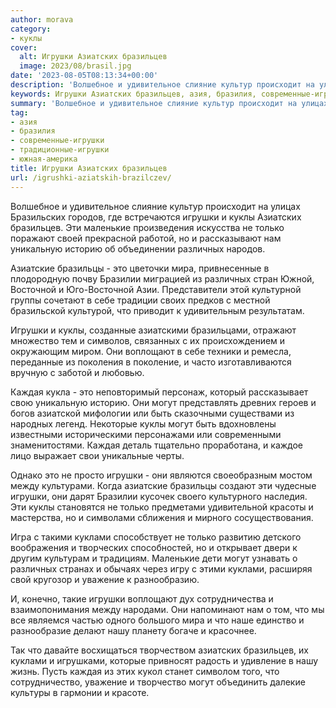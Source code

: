 ```yaml
---
author: morava
category:
- куклы
cover:
  alt: Игрушки Азиатских бразильцев
  image: 2023/08/brasil.jpg
date: '2023-08-05T08:13:34+00:00'
description: 'Волшебное и удивительное слияние культур происходит на улицах Бразильских городов, где встречаются игрушки и куклы Азиатских бразильцев. Эти маленькие...'
keywords: Игрушки Азиатских бразильцев, азия, бразилия, современные-игрушки, традиционные-игрушки, южная-америка, игрушки, куклы, могут, только, различных, это, каждая, куклами, азиатских, бразильцев, маленькие, нам, уникальную, историю, азиатские
summary: 'Волшебное и удивительное слияние культур происходит на улицах Бразильских городов, где встречаются игрушки и куклы Азиатских бразильцев. Эти маленькие...'
tag:
- азия
- бразилия
- современные-игрушки
- традиционные-игрушки
- южная-америка
title: Игрушки Азиатских бразильцев
url: /igrushki-aziatskih-brazilczev/
---
```


Волшебное и удивительное слияние культур происходит на улицах Бразильских городов, где встречаются игрушки и куклы Азиатских бразильцев. Эти маленькие произведения искусства не только поражают своей прекрасной работой, но и рассказывают нам уникальную историю об объединении различных народов.

Азиатские бразильцы \- это цветочки мира, привнесенные в плодородную почву Бразилии миграцией из различных стран Южной, Восточной и Юго-Восточной Азии. Представители этой культурной группы сочетают в себе традиции своих предков с местной бразильской культурой, что приводит к удивительным результатам.

Игрушки и куклы, созданные азиатскими бразильцами, отражают множество тем и символов, связанных с их происхождением и окружающим миром. Они воплощают в себе техники и ремесла, переданные из поколения в поколение, и часто изготавливаются вручную с заботой и любовью.

Каждая кукла \- это неповторимый персонаж, который рассказывает свою уникальную историю. Они могут представлять древних героев и богов азиатской мифологии или быть сказочными существами из народных легенд. Некоторые куклы могут быть вдохновлены известными историческими персонажами или современными знаменитостями. Каждая деталь тщательно проработана, и каждое лицо выражает свои уникальные черты.

Однако это не просто игрушки \- они являются своеобразным мостом между культурами. Когда азиатские бразильцы создают эти чудесные игрушки, они дарят Бразилии кусочек своего культурного наследия. Эти куклы становятся не только предметами удивительной красоты и мастерства, но и символами сближения и мирного сосуществования.

Игра с такими куклами способствует не только развитию детского воображения и творческих способностей, но и открывает двери к другим культурам и традициям. Маленькие дети могут узнавать о различных странах и обычаях через игру с этими куклами, расширяя свой кругозор и уважение к разнообразию.

И, конечно, такие игрушки воплощают дух сотрудничества и взаимопонимания между народами. Они напоминают нам о том, что мы все являемся частью одного большого мира и что наше единство и разнообразие делают нашу планету богаче и красочнее.

Так что давайте восхищаться творчеством азиатских бразильцев, их куклами и игрушками, которые привносят радость и удивление в нашу жизнь. Пусть каждая из этих кукол станет символом того, что сотрудничество, уважение и творчество могут объединить далекие культуры в гармонии и красоте.